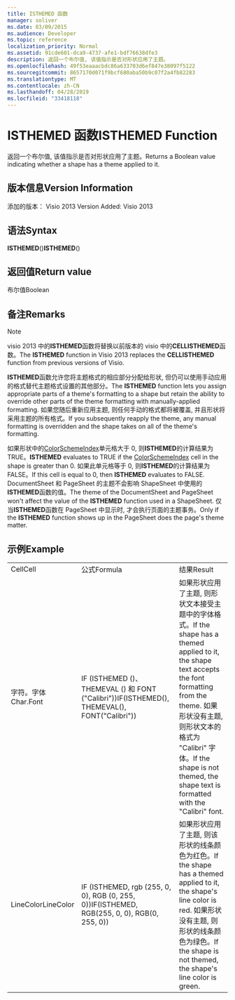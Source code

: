 ```yaml
---
title: ISTHEMED 函数
manager: soliver
ms.date: 03/09/2015
ms.audience: Developer
ms.topic: reference
localization_priority: Normal
ms.assetid: 91cde601-dca9-4737-afe1-bdf76638dfe3
description: 返回一个布尔值, 该值指示是否对形状应用了主题。
ms.openlocfilehash: 49f53eaaacbdc86a633703d6ef847e38097f5122
ms.sourcegitcommit: 8657170d071f9bcf680aba50b9c07f2a4fb82283
ms.translationtype: MT
ms.contentlocale: zh-CN
ms.lasthandoff: 04/28/2019
ms.locfileid: "33418118"
---
```

# <a name="isthemed-function"></a><span data-ttu-id="d2337-103">ISTHEMED 函数</span><span class="sxs-lookup"><span data-stu-id="d2337-103">ISTHEMED Function</span></span>

<span data-ttu-id="d2337-104">返回一个布尔值, 该值指示是否对形状应用了主题。</span><span class="sxs-lookup"><span data-stu-id="d2337-104">Returns a Boolean value indicating whether a shape has a theme applied to it.</span></span> 
  
## <a name="version-information"></a><span data-ttu-id="d2337-105">版本信息</span><span class="sxs-lookup"><span data-stu-id="d2337-105">Version Information</span></span>

<span data-ttu-id="d2337-106">添加的版本： Visio 2013
</span><span class="sxs-lookup"><span data-stu-id="d2337-106">Version Added: Visio 2013</span></span> 
  
## <a name="syntax"></a><span data-ttu-id="d2337-107">语法</span><span class="sxs-lookup"><span data-stu-id="d2337-107">Syntax</span></span>

 <span data-ttu-id="d2337-108">**ISTHEMED**()</span><span class="sxs-lookup"><span data-stu-id="d2337-108">**ISTHEMED**()</span></span>
  
## <a name="return-value"></a><span data-ttu-id="d2337-109">返回值</span><span class="sxs-lookup"><span data-stu-id="d2337-109">Return value</span></span>

<span data-ttu-id="d2337-110">布尔值</span><span class="sxs-lookup"><span data-stu-id="d2337-110">Boolean</span></span>
  
## <a name="remarks"></a><span data-ttu-id="d2337-111">备注</span><span class="sxs-lookup"><span data-stu-id="d2337-111">Remarks</span></span>

> [!NOTE]
> <span data-ttu-id="d2337-112">visio 2013 中的**ISTHEMED**函数将替换以前版本的 visio 中的**CELLISTHEMED**函数。</span><span class="sxs-lookup"><span data-stu-id="d2337-112">The **ISTHEMED** function in Visio 2013 replaces the **CELLISTHEMED** function from previous versions of Visio.</span></span> 
  
<span data-ttu-id="d2337-113">**ISTHEMED**函数允许您将主题格式的相应部分分配给形状, 但仍可以使用手动应用的格式替代主题格式设置的其他部分。</span><span class="sxs-lookup"><span data-stu-id="d2337-113">The **ISTHEMED** function lets you assign appropriate parts of a theme's formatting to a shape but retain the ability to override other parts of the theme formatting with manually-applied formatting.</span></span> <span data-ttu-id="d2337-114">如果您随后重新应用主题, 则任何手动的格式都将被覆盖, 并且形状将采用主题的所有格式。</span><span class="sxs-lookup"><span data-stu-id="d2337-114">If you subsequently reapply the theme, any manual formatting is overridden and the shape takes on all of the theme's formatting.</span></span> 
  
 <span data-ttu-id="d2337-115">如果形状中的[ColorSchemeIndex](colorschemeindex-cell-theme-properties-section.md)单元格大于 0, 则**ISTHEMED**的计算结果为 TRUE。</span><span class="sxs-lookup"><span data-stu-id="d2337-115">**ISTHEMED** evaluates to TRUE if the [ColorSchemeIndex](colorschemeindex-cell-theme-properties-section.md) cell in the shape is greater than 0.</span></span> <span data-ttu-id="d2337-116">如果此单元格等于 0, 则**ISTHEMED**的计算结果为 FALSE。</span><span class="sxs-lookup"><span data-stu-id="d2337-116">If this cell is equal to 0, then **ISTHEMED** evaluates to FALSE.</span></span> <span data-ttu-id="d2337-117">DocumentSheet 和 PageSheet 的主题不会影响 ShapeSheet 中使用的**ISTHEMED**函数的值。</span><span class="sxs-lookup"><span data-stu-id="d2337-117">The theme of the DocumentSheet and PageSheet won't affect the value of the **ISTHEMED** function used in a ShapeSheet.</span></span> <span data-ttu-id="d2337-118">仅当**ISTHEMED**函数在 PageSheet 中显示时, 才会执行页面的主题事务。</span><span class="sxs-lookup"><span data-stu-id="d2337-118">Only if the **ISTHEMED** function shows up in the PageSheet does the page's theme matter.</span></span> 
  
## <a name="example"></a><span data-ttu-id="d2337-119">示例</span><span class="sxs-lookup"><span data-stu-id="d2337-119">Example</span></span>

||||
|:-----|:-----|:-----|
|<span data-ttu-id="d2337-120">Cell</span><span class="sxs-lookup"><span data-stu-id="d2337-120">Cell</span></span>  <br/> |<span data-ttu-id="d2337-121">公式</span><span class="sxs-lookup"><span data-stu-id="d2337-121">Formula</span></span>  <br/> |<span data-ttu-id="d2337-122">结果</span><span class="sxs-lookup"><span data-stu-id="d2337-122">Result</span></span>  <br/> |
|<span data-ttu-id="d2337-123">字符。字体</span><span class="sxs-lookup"><span data-stu-id="d2337-123">Char.Font</span></span>  <br/> |<span data-ttu-id="d2337-124">IF (ISTHEMED ()、THEMEVAL () 和 FONT ("Calibri"))</span><span class="sxs-lookup"><span data-stu-id="d2337-124">IF(ISTHEMED(), THEMEVAL(), FONT("Calibri"))</span></span>  <br/> |<span data-ttu-id="d2337-125">如果形状应用了主题, 则形状文本接受主题中的字体格式。</span><span class="sxs-lookup"><span data-stu-id="d2337-125">If the shape has a themed applied to it, the shape text accepts the font formatting from the theme.</span></span> <span data-ttu-id="d2337-126">如果形状没有主题, 则形状文本的格式为 "Calibri" 字体。</span><span class="sxs-lookup"><span data-stu-id="d2337-126">If the shape is not themed, the shape text is formatted with the "Calibri" font.</span></span>  <br/> |
|<span data-ttu-id="d2337-127">LineColor</span><span class="sxs-lookup"><span data-stu-id="d2337-127">LineColor</span></span>  <br/> |<span data-ttu-id="d2337-128">IF (ISTHEMED, rgb (255, 0, 0), RGB (0, 255, 0))</span><span class="sxs-lookup"><span data-stu-id="d2337-128">IF(ISTHEMED, RGB(255, 0, 0), RGB(0, 255, 0))</span></span>  <br/> |<span data-ttu-id="d2337-129">如果形状应用了主题, 则该形状的线条颜色为红色。</span><span class="sxs-lookup"><span data-stu-id="d2337-129">If the shape has a themed applied to it, the shape's line color is red.</span></span> <span data-ttu-id="d2337-130">如果形状没有主题, 则形状的线条颜色为绿色。</span><span class="sxs-lookup"><span data-stu-id="d2337-130">If the shape is not themed, the shape's line color is green.</span></span>  <br/> |
   

